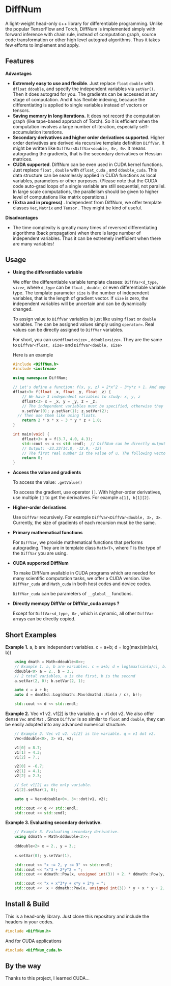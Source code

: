 # DiffNum
 A light-weight head-only c++ library for differentiable programming. Unlike the popular TensorFlow and Torch, DiffNum is implemented  simply with forward inference with chain rule, instead of computation graph, source code transformation or other high level autograd algorithms. Thus it takes few efforts to implement and apply.

## Features

**Advantages**

* **Extremely easy to use and flexible**.  Just replace `float`   `double` with `dfloat`  `ddouble`, and specify the independent variables via `setVar()`. Then it does autograd for you. The gradients can be accessed at any stage of computation. And it has flexible indexing, because the differentiating is applied to single variables instead of vectors or tensors.
* **Saving memory in long iterations.** It does not record the computation graph (like tape-based approach of Torch).  So it is efficient when the computation involves a large number of iteration, especially self-accumulation iterations. 
* **Secondary derivatives and higher order derivatives supported**.  Higher order derivatives are derived via recursive template definition  `DiffVar`. It might be written like `DiffVar<DiffVar<double, 0>, 0>`. It means autograding the gradients, that is the secondary derivatives or Hessian matrices. 
* **CUDA supported**. DiffNum can be even used in CUDA kernel functions. Just replace `float` , `double` with `dfloat_cuda` , and `ddouble_cuda`. This data structure can be seamlessly applied in CUDA functions as local variables, parameters or other purposes. (Please note that the CUDA code auto-grad loops of a single variable are still sequential, not parallel. In large scale computations, the parallelism should be given to higher level of computations like matrix operations.) 
* **(Extra and in progress)** . Independent from DiffNum, we offer template classes `Vec`, `Matrix` and `Tensor` . They might be kind of useful. 

**Disadvantages**

* The time complexity is greatly many times of reversed differentiating algorithms (back propagation) when there is large number of independent variables. Thus it can be extremely inefficient when there are many variables! 

## Usage

* **Using the differentiable variable** 
  
  We offer the differentiable variable template classes: `DiffVar<d_type, size>`, where `d_type` can be `float` , `double`, or even differentiable variable type. The template parameter `size` is the number of independent variables, that is the length of gradient vector. If `size` is zero, the independent variables will be uncertain and can be dynamically changed. 
  
  To assign value to `DiffVar` variables is just like using `float` or `double` variables. The can be assigned values  simply using `operator=`. Real values can be directly assigned to `DiffVar` variables.
  
  For short, you can use`dfloat<size>` ,  `ddouble<size>`. They are the same to `DiffVar<float, size>` and `DiffVar<double, size>` 
  
  Here is an example
  
  ```c++
  #include <DiffNum.h>
  #include <iostream>
  
  using namespace DiffNum;
  
  // Let's define a function: f(x, y, z) = 2*x^2 - 3*y*z + 1. And apply DiffVar to autograd.
  dfloat<3> f(float _x, float _y, float _z) {
      // We have 3 independent variables to study: x, y, z
      dfloat<3> x = _x, y = _y, z = _z;
      // The independent variables must be specified, otherwise they will be treated as constants. Here, let x be the 1st, y the 2nd, z the 3rd. Their indices are 0, 1, and 2 respectively.
      x.setVar(0); y.setVar(1); z.setVar(2);
  	// Then use them like using floats.
      return 2 * x * x - 3 * y * z + 1.0;
  }
  
  int main(void) {
      dfloat<3> u = f(3.7, 4.0, 4.3);
      std::cout << u << std::endl; 	// DiffNum can be directly outputted to ostream.
      // Output: -23.22(14.8, -12.9, -12)
      // The first real number is the value of u. The following vector is the gradient to (x, y, z)
      return 0;
  }
  ```
  
  
  
* **Access the value and gradients**

  To access the value: `.getValue()`

  To access the gradient, use operator `[]`. With higher-order derivatives, use multiple `[]` to get the derivatives. For example `a[1], b[1][2]`.

* **Higher-order derivatives**

  Use `DiffVar` recursively. For example `DiffVar<DiffVar<double, 3>, 3>`. Currently, the size of gradients of each recursion must be the same. 

* **Primary mathematical functions**

  For `DiffVar`, we provide mathematical functions that performs autograding. They are in template class `Math<T>`, where `T` is the type of the `DiffVar` you are using.

* **CUDA supported DiffNum**

  To make DiffNum available in CUDA programs which are needed for many scientific computation tasks, we offer a CUDA version. Use `DiffVar_cuda` and `Math_cuda` in both host codes and device codes. 

  `DiffVar_cuda` can be parameters of `__global__` functions.

* **Directly memcpy DiffVar or DiffVar_cuda arrays ?**

  Except for `DiffVar<d_type, 0>` , which is dynamic, all other `DiffVar` arrays can be directly copied.

## Short Examples

**Example 1.** a, b are independent variables. c = a+b; d = log(max(sin(a/c), b))

```c++
    using dmath = Math<ddouble<0>>;
	// Example 1. a, b are variables. c = a+b; d = log(max(sin(a/c), b))
    ddouble<0> a = 2., b = 3.;
    // 2 total variables, a is the first, b is the second 
    a.setVar(2, 0); b.setVar(2, 1);

    auto c = a + b;
    auto d = dmathd::Log(dmath::Max(dmathd::Sin(a / c), b));

    std::cout << d << std::endl;
```



**Example 2.** Vec v1 v2. v1[2] is the variable. q = v1 dot v2. We also offer dense `Vec`  and `Mat` . Since `DiffVar` is so similar to `float` and `double`, they can be easily adopted into any advanced numerical structure. 

```c++
 	// Example 2. Vec v1 v2. v1[2] is the variable. q = v1 dot v2.
    Vec<ddouble<0>, 3> v1, v2;

    v1[0] = 8.7;
    v1[1] = 4.3;
    v1[2] = 7.;

    v2[0] = -6.7;
    v2[1] = 4.1;
    v2[2] = 2.3;

    // Set v1[2] as the only variable.
    v1[2].setVar(1, 0);

    auto q = Vec<ddouble<0>, 3>::dot(v1, v2);

    std::cout << q << std::endl;
    std::cout << std::endl;
```



 **Example 3. Evaluating secondary derivative.**

```c++
    // Example 3. Evaluating secondary derivative.
    using ddmath = Math<dddouble<2>>;
    
    dddouble<2> x = 2., y = 3.;
    
    x.setVar(0); y.setVar(1),

    std::cout << "x := 2, y := 3" << std::endl;
    std::cout << "x^3 + 2*y^2 = ";
    std::cout << ddmath::Pow(x, unsigned int(3)) + 2. * ddmath::Pow(y, unsigned int(2)) << std::endl;

    std::cout << "x + x^3*y + x*y + 2*y = ";
    std::cout <<  x + ddmath::Pow(x, unsigned int(3)) * y + x * y + 2. * y << std::endl
```



## Install & Build

This is a head-only library. Just clone this repository and include the headers in your codes.

```c++
#include <DiffNum.h>
```

And for CUDA applications

```c++
#include <DiffNum_cuda.h>
```



## By the way

Thanks to this project, I learned CUDA... 
